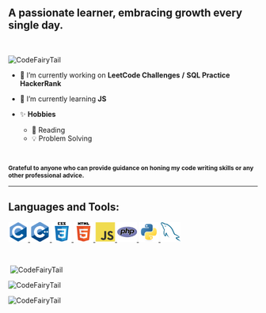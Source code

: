 ## A passionate learner, embracing growth every single day.

<br>

          
<p align="left"> <img src="https://komarev.com/ghpvc/?username=CodeFairyTail&label=Profile%20views&color=0e75b6&style=flat" alt="CodeFairyTail" /> </p>

- 🔭 I’m currently working on **LeetCode Challenges** **/** **SQL Practice HackerRank**


- 🌱 I’m currently learning **JS**

- ✨ **Hobbies**
 
  - 📖 Reading
  - 💡 Problem Solving
 
 <br>
<p style="font-size:12px"><b>Grateful to anyone who can provide guidance on honing my code writing skills or any other professional advice.</b></p>
 <hr style=" width:90% height:2px align-align:center">


## Languages and Tools:
<p align="left"> <a href="https://www.w3schools.com/c/c_intro.php" target="_blank" rel="noreferrer"> <img src="https://raw.githubusercontent.com/devicons/devicon/master/icons/c/c-original.svg" alt="C" width="40" height="40"/> </a> <a href="https://www.w3schools.com/cpp/" target="_blank" rel="noreferrer"> <img src="https://raw.githubusercontent.com/devicons/devicon/master/icons/cplusplus/cplusplus-original.svg" alt="cplusplus" width="40" height="40"/> </a> <a href="https://www.w3schools.com/css/" target="_blank" rel="noreferrer"> <img src="https://raw.githubusercontent.com/devicons/devicon/master/icons/css3/css3-original-wordmark.svg" alt="css3" width="40" height="40"/> </a> <a href="https://www.w3.org/html/" target="_blank" rel="noreferrer"> <img src="https://raw.githubusercontent.com/devicons/devicon/master/icons/html5/html5-original-wordmark.svg" alt="html5" width="40" height="40"/> </a> <a href="https://developer.mozilla.org/en-US/docs/Web/JavaScript" target="_blank" rel="noreferrer"> <img src="https://raw.githubusercontent.com/devicons/devicon/master/icons/javascript/javascript-original.svg" alt="javascript" width="40" height="40"/> <a href="https://www.php.net/" target="_blank" rel="noreferrer"> <img src="https://raw.githubusercontent.com/devicons/devicon/master/icons/php/php-original.svg" alt="php" width="40" height="40"/> </a> <a href="https://www.python.org/" target="_blank" rel="noreferrer"> <img src="https://raw.githubusercontent.com/devicons/devicon/master/icons/python/python-original.svg" alt="python" width="40" height="40"/> </a> <a href="https://www.mysql.com" target="_blank" rel="noreferrer"> <img src="https://raw.githubusercontent.com/devicons/devicon/master/icons/mysql/mysql-original.svg" alt="mysql" width="40" height="40"/> </a> </p>

<br>

<p  style="width:100%">&nbsp;<img width="450px"src="https://github-readme-stats.vercel.app/api?username=CodeFairyTail&show_icons=true&locale=en" alt="CodeFairyTail" /></p>
<p style="width:100%" ><img width="450px"  src="https://github-readme-stats.vercel.app/api/top-langs?username=CodeFairyTail&show_icons=true&locale=en&layout=compact" alt="CodeFairyTail" /></p>



<p style="width:100%"  ><img width="450px" src="https://github-readme-streak-stats.herokuapp.com/?user=CodeFairyTail&" alt="CodeFairyTail" /></p>
